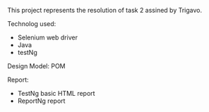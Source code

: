 This project represents the resolution of task 2 assined by Trigavo.

Technolog used:
- Selenium web driver 
- Java
- testNg 

Design Model: POM

Report:
- TestNg basic HTML report
- ReportNg report



